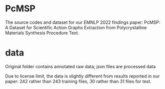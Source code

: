 # PcMSP
The source codes and dataset for our EMNLP 2022 findings paper: PcMSP: A Dataset for Scientific Action Graphs Extraction from Polycrystalline Materials Synthesis Procedure Text.

# data
Original folder contains annotated raw data; json files are processed data

Due to license limit, the data is slightly different from results reported in our paper: 242 rather than 243 training files, 30 rather than 31 files for test.